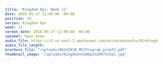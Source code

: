 ```yaml
---
title: 'Kingdom Ops: Week 11'
date: 2018-05-27 11:00:00 -04:00
position: 10
series: Kingdom Ops
week: 11
sermon_date: 2018-05-27 11:00:00 -04:00
speaker: Ryan Snow
audio_file: https://s3.us-east-2.amazonaws.com/mccsermonaudio/01+Kingdom+Ops_+Power+1.lite.mp3
audio_file_length: 
brochure_file: "/uploads/06242018_MCCProgram_proof2.pdf"
thumbnail_image: "/uploads/Kingdoms%20Ops%20675x522.jpg"
---
```


